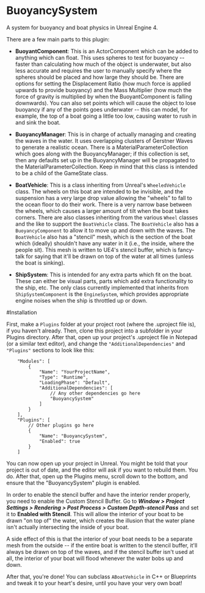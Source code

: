 # BuoyancySystem
A system for buoyancy and boat physics in Unreal Engine 4.

There are a few main parts to this plugin:

* **BuoyantComponent**: This is an ActorComponent which can be added to anything which can float. This uses spheres to test for buoyancy -- faster than calculating how much of the object is underwater, but also less accurate and requires the user to manually specify where the spheres should be placed and how large they should be. There are options for setting the Displacement Ratio (how much force is applied upwards to provide buoyancy) and the Mass Multiplier (how much the force of gravity is multiplied by when the BuoyantComponent is falling downwards). You can also set points which will cause the object to lose buoyancy if any of the points goes underwater -- this can model, for example, the top of a boat going a little too low, causing water to rush in and sink the boat.

* **BuoyancyManager**: This is in charge of actually managing and creating the waves in the water. It uses overlapping clusters of Gerstner Waves to generate a realistic ocean. There is a MaterialParameterCollection which goes along with the BuoyancyManager; if this collection is set, then any defaults set up in the BuoyancyManager will be propagated to the MaterialParameterCollection. Keep in mind that this class is intended to be a child of the GameState class.

* **BoatVehicle**: This is a class inheriting from Unreal's `WheeledVehicle` class. The wheels on this boat are intended to be invisible, and the suspension has a very large drop value allowing the "wheels" to fall to the ocean floor to do their work. There is a very narrow base between the wheels, which causes a larger amount of tilt when the boat takes corners. There are also classes inheriting from the various `Wheel` classes and the like to support the `BoatVehicle` class. The `BoatVehicle` also has a `BuoyancyComponent` to allow it to move up and down with the waves. The `BoatVehicle` also has a "stencil" mesh, which is the section of the boat which (ideally) shouldn't have any water in it (i.e., the inside, where the people sit). This mesh is written to UE4's stencil buffer, which is fancy-talk for saying that it'll be drawn on top of the water at all times (unless the boat is sinking).

* **ShipSystem**: This is intended for any extra parts which fit on the boat. These can either be visual parts, parts which add extra functionality to the ship, etc. The only class currently implemented that inherits from `ShipSystemComponent` is the `EngineSystem`, which provides appropriate engine noises when the ship is throttled up or down.

#Installation

First, make a `Plugins` folder at your project root (where the .uproject file is), if you haven't already. Then, clone this project into a subfolder in your Plugins directory. After that, open up your project's .uproject file in Notepad (or a similar text editor), and change the `"AdditionalDependencies"` and `"Plugins"` sections to look like this:

```
	"Modules": [
		{
			"Name": "YourProjectName",
			"Type": "Runtime",
			"LoadingPhase": "Default",
			"AdditionalDependencies": [
				// Any other dependencies go here
				"BuoyancySystem"
			]
		}
	],
	"Plugins": [
		// Other plugins go here  
		{
			"Name": "BuoyancySystem",
			"Enabled": true
		}
	]
```

You can now open up your project in Unreal. You might be told that your project is out of date, and the editor will ask if you want to rebuild them. You do. After that, open up the Plugins menu, scroll down to the bottom, and ensure that the "BuoyancySystem" plugin is enabled.

In order to enable the stencil buffer and have the interior render properly, you need to enable the Custom Stencil Buffer. Go to ***Window > Project Settings > Rendering > Post Process > Custom Depth-stencil Pass*** and set it to **Enabled with Stencil**. This will allow the interior of your boat to be drawn "on top of" the water, which creates the illusion that the water plane isn't actually intersecting the inside of your boat.

A side effect of this is that the interior of your boat needs to be a separate mesh from the outside -- if the entire boat is written to the stencil buffer, it'll always be drawn on top of the waves, and if the stencil buffer isn't used at all, the interior of your boat will flood whenever the water bobs up and down.

After that, you're done! You can subclass `ABoatVehicle` in C++ or Blueprints and tweak it to your heart's desire, until you have your very own boat!
